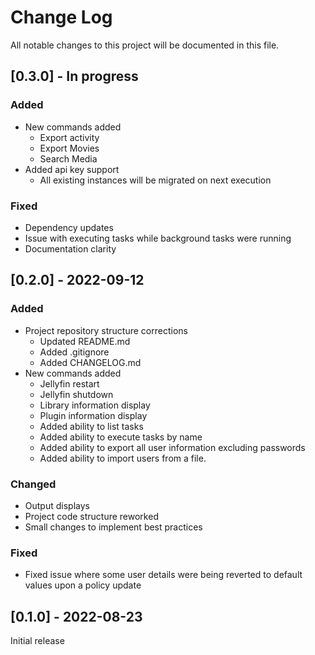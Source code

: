 # Change Log
All notable changes to this project will be documented in this file.
 
## [0.3.0] - In progress

### Added
- New commands added
    + Export activity
    + Export Movies
    + Search Media
- Added api key support
    + All existing instances will be migrated on next execution

### Fixed
- Dependency updates
- Issue with executing tasks while background tasks were running
- Documentation clarity

## [0.2.0] - 2022-09-12
 
### Added
- Project repository structure corrections
    + Updated README.md
    + Added .gitignore
    + Added CHANGELOG.md
- New commands added
    + Jellyfin restart
    + Jellyfin shutdown
    + Library information display
    + Plugin information display
    + Added ability to list tasks
    + Added ability to execute tasks by name
    + Added ability to export all user information excluding passwords
    + Added ability to import users from a file.

### Changed
- Output displays
- Project code structure reworked
- Small changes to implement best practices

### Fixed
- Fixed issue where some user details were being reverted to default values upon a policy update
 
## [0.1.0] - 2022-08-23
Initial release
